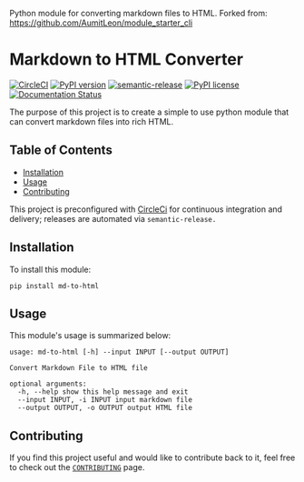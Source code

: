 Python module for converting markdown files to HTML. Forked from: https://github.com/AumitLeon/module_starter_cli

# Markdown to HTML Converter
[![CircleCI](https://circleci.com/gh/AumitLeon/markdown_html_converter.svg?style=svg)](https://circleci.com/gh/AumitLeon/markdown_html_converter) [![PyPI version](https://badge.fury.io/py/md-to-html.svg)](https://badge.fury.io/py/md-to-html)
[![semantic-release](https://img.shields.io/badge/%20%20%F0%9F%93%A6%F0%9F%9A%80-semantic--release-e10079.svg)](https://github.com/semantic-release/semantic-release)
[![PyPI license](https://img.shields.io/pypi/l/ansicolortags.svg)](https://pypi.python.org/pypi/ansicolortags/)
[![Documentation Status](https://readthedocs.org/projects/markdown-html-converter/badge/?version=latest)](https://markdown-html-converter.readthedocs.io/en/latest/?badge=latest)


The purpose of this project is to create a simple to use python module that can convert markdown files into rich HTML.

## Table of Contents
<!-- TOC depthFrom:2 -->
- [Installation](#installation)
- [Usage](#usage)
- [Contributing](#contributing)
<!-- /TOC -->

This project is preconfigured with [CircleCi](https://circleci.com/) for continuous integration and delivery; releases are automated via `semantic-release.`

## Installation
To install this module:
```
pip install md-to-html
```

## Usage
This module's usage is summarized below:
```
usage: md-to-html [-h] --input INPUT [--output OUTPUT]

Convert Markdown File to HTML file

optional arguments:
  -h, --help show this help message and exit
  --input INPUT, -i INPUT input markdown file
  --output OUTPUT, -o OUTPUT output HTML file
```

## Contributing
If you find this project useful and would like to contribute back to it, feel free to check out the [`CONTRIBUTING`](CONTRIBUTING.md) page. 
